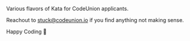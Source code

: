 Various flavors of Kata for CodeUnion applicants. 

Reachout to <stuck@codeunion.io> if you find anything not making sense.

Happy Coding :rocket:
